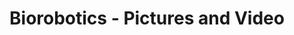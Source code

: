---
layout: media
title:  Biorobotics - Pictures and Video
images:
  - link: img/media/barbiebot.jpg
  - link: img/media/snake1.jpg
  - link: img/media/snake6.jpg
  - link: img/media/snakeMexico2.jpg
  - link: img/media/snoopy.jpg
  - link: img/media/fullabot.jpg
  - link: img/media/snake2.jpg
  - link: img/media/snake7.jpg
  - link: img/media/snakeModules.jpg
  - link: img/media/medbot1.jpg
  - link: img/media/snake3.jpg
  - link: img/media/snake8.jpg
  - link: img/media/snake_perch.jpg
  - link: img/media/medbot.jpg
  - link: img/media/snake4.jpg
  - link: img/media/snake9.jpg
  - link: img/media/snakeSand.jpg
  - link: img/media/SEASnake.jpg
  - link: img/media/snake5.jpg
  - link: img/media/SnakeMexico1.jpg
  - link: img/media/snoopy2.jpg
videos:
  - name: "Snake robot overview"
    type: google_drive
    id: 0B2LF_3WEQeImX0oxalpjTnBVTEE
  - name: "Perching"
    type: youtube
    id: te4M-b69fVs
  - name: "Series Elasticity"
    type: youtube
    id: 8jvwrvbYAiY
  - name: "Compliant climbing"
    type: youtube
    id: NJ1FIsjt0yE
  - name: "Object tracking"
    type: youtube
    id: tiwB46MSinM
  - name: "Scouting & Recon"
    type: youtube
    id: YlnXNLcwfFY
  - name: "Power Plant Inspection"
    type: youtube
    id: QQSHFkITIiI
  - name: "Medical Snake"
    type: youtube
    id: QqpWGpVGd9c
---
